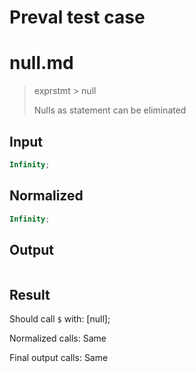 # Preval test case

# null.md

> exprstmt > null
>
> Nulls as statement can be eliminated

## Input

`````js filename=intro
Infinity;
`````

## Normalized

`````js filename=intro
Infinity;
`````

## Output

`````js filename=intro

`````

## Result

Should call `$` with:
[null];

Normalized calls: Same

Final output calls: Same

